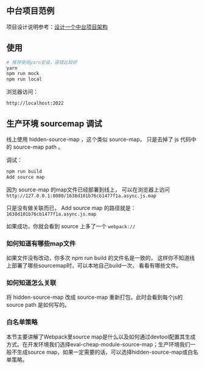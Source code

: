 ## 中台项目范例
项目设计说明参考：[设计一个中台项目架构](https://yewills.github.io/2022/01/13/Infrastructure/)

## 使用

```s
# 推荐使用yarn安装，容错比较好
yarn
npm run mock
npm run local
```

浏览器访问：
```
http://localhost:2022
```

## 生产环境 sourcemap 调试

线上使用 hidden-source-map ，这个类似 source-map，
只是去掉了 js 代码中的 source-map path 。

调试：
```s
npm run build 
Add source map
```

因为 source-map 的map文件已经部署到线上，
可以在浏览器上访问`http://127.0.0.1:8080/1638d101b76cb1477f1a.async.js.map`

只是没有做关联而已，
Add source map 的路径就是：
`1638d101b76cb1477f1a.async.js.map`

如果成功，你就会看到 source 上多了一个 `webpack://`

### 如何知道有哪些map文件
如果文件没有改动，你多次 npm run build 的文件名是一致的，
这样你不知道线上部署了哪些sourcemap时，可以本地自己build一次，
看看有哪些文件。

### 如何知道怎么关联
将 hidden-source-map 改成 source-map 重新打包，此时会看到每个js的 source path 是如何写的。


### 白名单策略
本节主要讲解了Webpack里source map是什么以及如何通过devtool配置其生成方式。在开发环境我们选择eval-cheap-module-source-map；生产环境我们一般不生成source map，如果一定需要的话，可以选择hidden-source-map或白名单策略。





